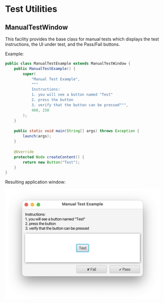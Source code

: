 # Test Utilities

## ManualTestWindow

This facility provides the base class for manual tests which displays the test instructions,
the UI under test, and the Pass/Fail buttons.

Example:

```java
public class ManualTestExample extends ManualTestWindow {
    public ManualTestExample() {
        super(
            "Manual Test Example",
            """
            Instructions:
            1. you will see a button named "Test"
            2. press the button
            3. verify that the button can be pressed""",
            400, 250
        );
    }

    public static void main(String[] args) throws Exception {
        launch(args);
    }

    @Override
    protected Node createContent() {
        return new Button("Test");
    }
}
```

Resulting application window:

![screenshot](doc/ManualTestWindow.png)

